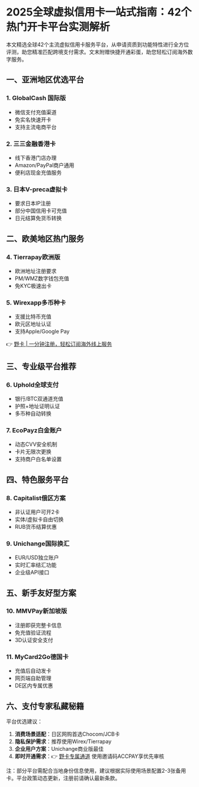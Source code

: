 # 2025全球虚拟信用卡一站式指南：42个热门开卡平台实测解析

本文精选全球42个主流虚拟信用卡服务平台，从申请资质到功能特性进行全方位评测，助您精准匹配跨境支付需求。文末附赠快捷开通彩蛋，助您轻松订阅海外数字服务。

## 一、亚洲地区优选平台
### 1. GlobalCash 国际版
- 微信支付充值渠道
- 免实名快速开卡
- 支持主流电商平台

### 2. 三三金融香港卡
- 线下香港门店办理
- Amazon/PayPal商户通用
- 便利店现金充值服务

### 3. 日本V-preca虚拟卡
- 要求日本IP注册
- 部分中国信用卡可充值
- 日元结算免货币转换

## 二、欧美地区热门服务
### 4. Tierrapay欧洲版
- 欧洲地址注册要求
- PM/WMZ数字钱包充值
- 免KYC极速出卡

### 5. Wirexapp多币种卡
- 支援比特币充值
- 欧元区地址认证
- 支持Apple/Google Pay

👉 [野卡 | 一分钟注册，轻松订阅海外线上服务](https://bbtdd.com/yeka)

## 三、专业级平台推荐
### 6. Uphold全球支付
- 银行/BTC双通道充值
- 护照+地址证明认证
- 多币种自动转换

### 7. EcoPayz白金账户
- 动态CVV安全机制
- 卡片无限次更换
- 支持商户白名单设置

## 四、特色服务平台
### 8. Capitalist俄区方案
- 非认证用户可开2卡
- 实体/虚拟卡自由切换
- RUB货币结算优惠

### 9. Unichange国际换汇
- EUR/USD独立账户
- 实时汇率结汇功能
- 企业级API接口

## 五、新手友好型方案
### 10. MMVPay新加坡版
- 注册即获完整卡信息
- 免充值验证流程
- 3D认证安全支付

### 11. MyCard2Go德国卡
- 充值后自动发卡
- 网页端自助管理
- DE区内专属优惠

## 六、支付专家私藏秘籍
平台优选建议：
1. **消费场景适配**：日区网购首选Chocom/JCB卡
2. **隐私保护需求**：推荐使用Wirex/Tierrapay
3. **企业用户方案**：Unichange商业版最佳
4. **即时开通需求**：👉 [野卡专属通道](https://bbtdd.com/yeka) 使用邀请码ACCPAY享优先审核

注：部分平台需配合当地身份信息使用，建议根据实际使用场景配置2-3张备用卡。平台政策动态更新，注册前请确认最新条款。